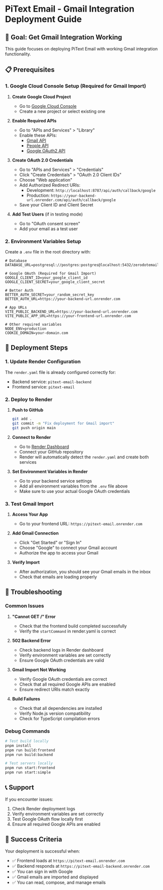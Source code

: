 # PiText Email - Gmail Integration Deployment Guide

## 🎯 Goal: Get Gmail Integration Working

This guide focuses on deploying PiText Email with working Gmail integration functionality.

## 📋 Prerequisites

### 1. Google Cloud Console Setup (Required for Gmail Import)

1. **Create Google Cloud Project**
   - Go to [Google Cloud Console](https://console.cloud.google.com)
   - Create a new project or select existing one

2. **Enable Required APIs**
   - Go to "APIs and Services" > "Library"
   - Enable these APIs:
     - [Gmail API](https://console.cloud.google.com/apis/library/gmail.googleapis.com)
     - [People API](https://console.cloud.google.com/apis/library/people.googleapis.com)
     - [Google OAuth2 API](https://console.cloud.google.com/apis/library/oauth2.googleapis.com)

3. **Create OAuth 2.0 Credentials**
   - Go to "APIs and Services" > "Credentials"
   - Click "Create Credentials" > "OAuth 2.0 Client IDs"
   - Choose "Web application"
   - Add Authorized Redirect URIs:
     - Development: `http://localhost:8787/api/auth/callback/google`
     - Production: `https://your-backend-url.onrender.com/api/auth/callback/google`
   - Save your Client ID and Client Secret

4. **Add Test Users** (if in testing mode)
   - Go to "OAuth consent screen"
   - Add your email as a test user

### 2. Environment Variables Setup

Create a `.env` file in the root directory with:

```env
# Database
DATABASE_URL=postgresql://postgres:postgres@localhost:5432/zerodotemail

# Google OAuth (Required for Gmail Import)
GOOGLE_CLIENT_ID=your_google_client_id
GOOGLE_CLIENT_SECRET=your_google_client_secret

# Better Auth
BETTER_AUTH_SECRET=your_random_secret_key
BETTER_AUTH_URL=https://your-backend-url.onrender.com

# App URLs
VITE_PUBLIC_BACKEND_URL=https://your-backend-url.onrender.com
VITE_PUBLIC_APP_URL=https://your-frontend-url.onrender.com

# Other required variables
NODE_ENV=production
COOKIE_DOMAIN=your-domain.com
```

## 🚀 Deployment Steps

### 1. Update Render Configuration

The `render.yaml` file is already configured correctly for:
- Backend service: `pitext-email-backend`
- Frontend service: `pitext-email`

### 2. Deploy to Render

1. **Push to GitHub**
   ```bash
   git add .
   git commit -m "Fix deployment for Gmail import"
   git push origin main
   ```

2. **Connect to Render**
   - Go to [Render Dashboard](https://dashboard.render.com)
   - Connect your GitHub repository
   - Render will automatically detect the `render.yaml` and create both services

3. **Set Environment Variables in Render**
   - Go to your backend service settings
   - Add all environment variables from the `.env` file above
   - Make sure to use your actual Google OAuth credentials

### 3. Test Gmail Import

1. **Access Your App**
   - Go to your frontend URL: `https://pitext-email.onrender.com`

2. **Add Gmail Connection**
   - Click "Get Started" or "Sign In"
   - Choose "Google" to connect your Gmail account
   - Authorize the app to access your Gmail

3. **Verify Import**
   - After authorization, you should see your Gmail emails in the inbox
   - Check that emails are loading properly

## 🔧 Troubleshooting

### Common Issues

1. **"Cannot GET /" Error**
   - Check that the frontend build completed successfully
   - Verify the `startCommand` in render.yaml is correct

2. **502 Backend Error**
   - Check backend logs in Render dashboard
   - Verify environment variables are set correctly
   - Ensure Google OAuth credentials are valid

3. **Gmail Import Not Working**
   - Verify Google OAuth credentials are correct
   - Check that all required Google APIs are enabled
   - Ensure redirect URIs match exactly

4. **Build Failures**
   - Check that all dependencies are installed
   - Verify Node.js version compatibility
   - Check for TypeScript compilation errors

### Debug Commands

```bash
# Test build locally
pnpm install
pnpm run build:frontend
pnpm run build:backend

# Test servers locally
pnpm run start:frontend
pnpm run start:simple
```

## 📞 Support

If you encounter issues:
1. Check Render deployment logs
2. Verify environment variables are set correctly
3. Test Google OAuth flow locally first
4. Ensure all required Google APIs are enabled

## 🎉 Success Criteria

Your deployment is successful when:
- ✅ Frontend loads at `https://pitext-email.onrender.com`
- ✅ Backend responds at `https://pitext-email-backend.onrender.com`
- ✅ You can sign in with Google
- ✅ Gmail emails are imported and displayed
- ✅ You can read, compose, and manage emails 